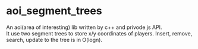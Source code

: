 # aoi_segment_trees
An aoi(area of interesting) lib written by c++ and privode js API.</br>
It use two segment trees to store x/y coordinates of players. Insert, remove, search, update to the tree is in O(logn).
